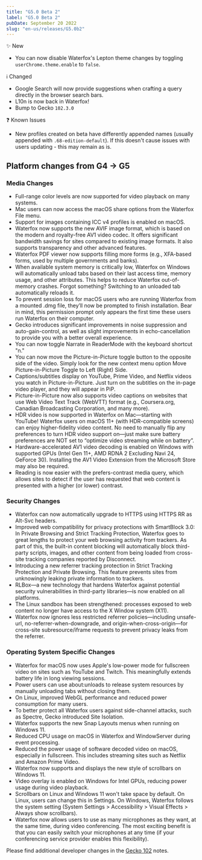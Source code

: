 ```yaml
---
title: "G5.0 Beta 2"
label: "G5.0 Beta 2"
pubDate: September 20 2022
slug: "en-us/releases/G5.0b2"
---
```


✨ New

* You can now disable Waterfox's Lepton theme changes by toggling `userChrome.theme.enable` to `false`.

ℹ️ Changed

* Google Search will now provide suggestions when crafting a query directly in the browser search bars.
* L10n is now back in Waterfox! 
* Bump to Gecko `102.3.0`

❓ Known Issues

* New profiles created on beta have differently appended names (usually appended with `.68-edition-default`). If this doesn't cause issues with users updating - this may remain as is.

## Platform changes from G4 → G5

### Media Changes
* Full-range color levels are now supported for video playback on many systems.
* Mac users can now access the macOS share options from the Waterfox File menu.
* Support for images containing ICC v4 profiles is enabled on macOS.
* Waterfox now supports the new AVIF image format, which is based on the modern and royalty-free AV1 video codec. It offers significant bandwidth savings for sites compared to existing image formats. It also supports transparency and other advanced features.
* Waterfox PDF viewer now supports filling more forms (e.g., XFA-based forms, used by multiple governments and banks).
* When available system memory is critically low, Waterfox on Windows will automatically unload tabs based on their last access time, memory usage, and other attributes. This helps to reduce Waterfox out-of-memory crashes. Forgot something? Switching to an unloaded tab automatically reloads it.
* To prevent session loss for macOS users who are running Waterfox from a mounted .dmg file, they’ll now be prompted to finish installation. Bear in mind, this permission prompt only appears the first time these users run Waterfox on their computer.
* Gecko introduces significant improvements in noise suppression and auto-gain-control, as well as slight improvements in echo-cancellation to provide you with a better overall experience.
* You can now toggle Narrate in ReaderMode with the keyboard shortcut "n."
* You can now move the Picture-in-Picture toggle button to the opposite side of the video. Simply look for the new context menu option Move Picture-in-Picture Toggle to Left (Right) Side.
* Captions/subtitles display on YouTube, Prime Video, and Netflix videos you watch in Picture-in-Picture. Just turn on the subtitles on the in-page video player, and they will appear in PiP.
* Picture-in-Picture now also supports video captions on websites that use Web Video Text Track (WebVTT) format (e.g., Coursera.org, Canadian Broadcasting Corporation, and many more).
* HDR video is now supported in Waterfox on Mac—starting with YouTube! Waterfox users on macOS 11+ (with HDR-compatible screens) can enjoy higher-fidelity video content. No need to manually flip any preferences to turn HDR video support on—just make sure battery preferences are NOT set to “optimize video streaming while on battery”.
* Hardware-accelerated AV1 video decoding is enabled on Windows with supported GPUs (Intel Gen 11+, AMD RDNA 2 Excluding Navi 24, GeForce 30). Installing the AV1 Video Extension from the Microsoft Store may also be required.
* Reading is now easier with the prefers-contrast media query, which allows sites to detect if the user has requested that web content is presented with a higher (or lower) contrast.

### Security Changes
* Waterfox can now automatically upgrade to HTTPS using HTTPS RR as Alt-Svc headers.
* Improved web compatibility for privacy protections with SmartBlock 3.0: In Private Browsing and Strict Tracking Protection, Waterfox goes to great lengths to protect your web browsing activity from trackers. As part of this, the built-in content blocking will automatically block third-party scripts, images, and other content from being loaded from cross-site tracking companies reported by Disconnect.
* Introducing a new referrer tracking protection in Strict Tracking Protection and Private Browsing. This feature prevents sites from unknowingly leaking private information to trackers.
* RLBox—a new technology that hardens Waterfox against potential security vulnerabilities in third-party libraries—is now enabled on all platforms.
* The Linux sandbox has been strengthened: processes exposed to web content no longer have access to the X Window system (X11).
* Waterfox now ignores less restricted referrer policies—including unsafe-url, no-referrer-when-downgrade, and origin-when-cross-origin—for cross-site subresource/iframe requests to prevent privacy leaks from the referrer.

### Operating System Specific Changes

* Waterfox for macOS now uses Apple's low-power mode for fullscreen video on sites such as YouTube and Twitch. This meaningfully extends battery life in long viewing sessions.
* Power users can use about:unloads to release system resources by manually unloading tabs without closing them.
* On Linux, improved WebGL performance and reduced power consumption for many users.
* To better protect all Waterfox users against side-channel attacks, such as Spectre, Gecko introduced Site Isolation.
* Waterfox supports the new Snap Layouts menus when running on Windows 11.
* Reduced CPU usage on macOS in Waterfox and WindowServer during event processing.
* Reduced the power usage of software decoded video on macOS, especially in fullscreen. This includes streaming sites such as Netflix and Amazon Prime Video.
* Waterfox now supports and displays the new style of scrollbars on Windows 11.
* Video overlay is enabled on Windows for Intel GPUs, reducing power usage during video playback.
* Scrollbars on Linux and Windows 11 won't take space by default. On Linux, users can change this in Settings. On Windows, Waterfox follows the system setting (System Settings > Accessibility > Visual Effects > Always show scrollbars).
* Waterfox now allows users to use as many microphones as they want, at the same time, during video conferencing. The most exciting benefit is that you can easily switch your microphones at any time (if your conferencing service provider enables this flexibility).

Please find additional developer changes in the [Gecko 102](https://developer.mozilla.org/docs/Mozilla/Firefox/Releases/102) notes.
